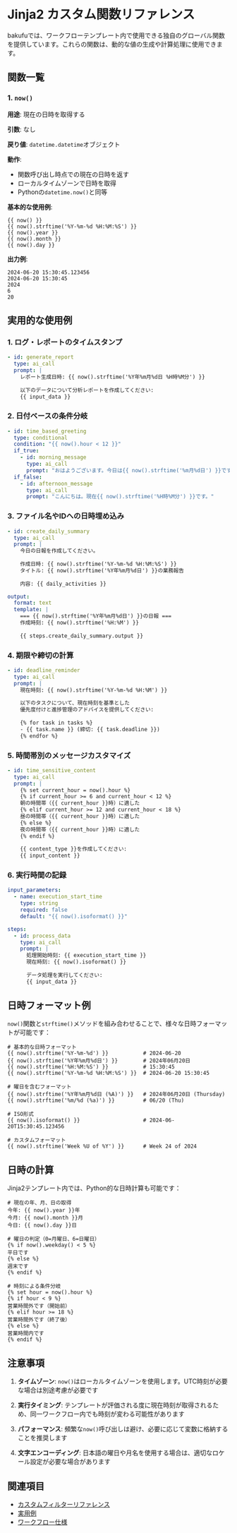 # Jinja2 カスタム関数リファレンス

bakufuでは、ワークフローテンプレート内で使用できる独自のグローバル関数を提供しています。これらの関数は、動的な値の生成や計算処理に使用できます。

## 関数一覧

### 1. `now()`

**用途**: 現在の日時を取得する

**引数**: なし

**戻り値**: `datetime.datetime`オブジェクト

**動作**:
- 関数呼び出し時点での現在の日時を返す
- ローカルタイムゾーンで日時を取得
- Pythonの`datetime.now()`と同等

**基本的な使用例**:
```jinja2
{{ now() }}
{{ now().strftime('%Y-%m-%d %H:%M:%S') }}
{{ now().year }}
{{ now().month }}
{{ now().day }}
```

**出力例**:
```
2024-06-20 15:30:45.123456
2024-06-20 15:30:45
2024
6
20
```

## 実用的な使用例

### 1. ログ・レポートのタイムスタンプ

```yaml
- id: generate_report
  type: ai_call
  prompt: |
    レポート生成日時: {{ now().strftime('%Y年%m月%d日 %H時%M分') }}
    
    以下のデータについて分析レポートを作成してください:
    {{ input_data }}
```

### 2. 日付ベースの条件分岐

```yaml
- id: time_based_greeting
  type: conditional
  condition: "{{ now().hour < 12 }}"
  if_true:
    - id: morning_message
      type: ai_call
      prompt: "おはようございます。今日は{{ now().strftime('%m月%d日') }}です。"
  if_false:
    - id: afternoon_message
      type: ai_call
      prompt: "こんにちは。現在{{ now().strftime('%H時%M分') }}です。"
```

### 3. ファイル名やIDへの日時埋め込み

```yaml
- id: create_daily_summary
  type: ai_call
  prompt: |
    今日の日報を作成してください。
    
    作成日時: {{ now().strftime('%Y-%m-%d %H:%M:%S') }}
    タイトル: {{ now().strftime('%Y年%m月%d日') }}の業務報告
    
    内容: {{ daily_activities }}

output:
  format: text
  template: |
    === {{ now().strftime('%Y年%m月%d日') }}の日報 ===
    作成時刻: {{ now().strftime('%H:%M') }}
    
    {{ steps.create_daily_summary.output }}
```

### 4. 期限や締切の計算

```yaml
- id: deadline_reminder
  type: ai_call
  prompt: |
    現在時刻: {{ now().strftime('%Y-%m-%d %H:%M') }}
    
    以下のタスクについて、現在時刻を基準とした
    優先度付けと進捗管理のアドバイスを提供してください:
    
    {% for task in tasks %}
    - {{ task.name }} (締切: {{ task.deadline }})
    {% endfor %}
```

### 5. 時間帯別のメッセージカスタマイズ

```yaml
- id: time_sensitive_content
  type: ai_call
  prompt: |
    {% set current_hour = now().hour %}
    {% if current_hour >= 6 and current_hour < 12 %}
    朝の時間帯（{{ current_hour }}時）に適した
    {% elif current_hour >= 12 and current_hour < 18 %}
    昼の時間帯（{{ current_hour }}時）に適した
    {% else %}
    夜の時間帯（{{ current_hour }}時）に適した
    {% endif %}
    
    {{ content_type }}を作成してください:
    {{ input_content }}
```

### 6. 実行時間の記録

```yaml
input_parameters:
  - name: execution_start_time
    type: string
    required: false
    default: "{{ now().isoformat() }}"

steps:
  - id: process_data
    type: ai_call
    prompt: |
      処理開始時刻: {{ execution_start_time }}
      現在時刻: {{ now().isoformat() }}
      
      データ処理を実行してください:
      {{ input_data }}
```

## 日時フォーマット例

`now()`関数と`strftime()`メソッドを組み合わせることで、様々な日時フォーマットが可能です：

```jinja2
# 基本的な日時フォーマット
{{ now().strftime('%Y-%m-%d') }}           # 2024-06-20
{{ now().strftime('%Y年%m月%d日') }}        # 2024年06月20日
{{ now().strftime('%H:%M:%S') }}           # 15:30:45
{{ now().strftime('%Y-%m-%d %H:%M:%S') }}  # 2024-06-20 15:30:45

# 曜日を含むフォーマット
{{ now().strftime('%Y年%m月%d日 (%A)') }}   # 2024年06月20日 (Thursday)
{{ now().strftime('%m/%d (%a)') }}         # 06/20 (Thu)

# ISO形式
{{ now().isoformat() }}                    # 2024-06-20T15:30:45.123456

# カスタムフォーマット
{{ now().strftime('Week %U of %Y') }}      # Week 24 of 2024
```

## 日時の計算

Jinja2テンプレート内では、Python的な日時計算も可能です：

```jinja2
# 現在の年、月、日の取得
今年: {{ now().year }}年
今月: {{ now().month }}月
今日: {{ now().day }}日

# 曜日の判定（0=月曜日、6=日曜日）
{% if now().weekday() < 5 %}
平日です
{% else %}
週末です
{% endif %}

# 時刻による条件分岐
{% set hour = now().hour %}
{% if hour < 9 %}
営業時間外です（開始前）
{% elif hour >= 18 %}
営業時間外です（終了後）
{% else %}
営業時間内です
{% endif %}
```

## 注意事項

1. **タイムゾーン**: `now()`はローカルタイムゾーンを使用します。UTC時刻が必要な場合は別途考慮が必要です

2. **実行タイミング**: テンプレートが評価される度に現在時刻が取得されるため、同一ワークフロー内でも時刻が変わる可能性があります

3. **パフォーマンス**: 頻繁な`now()`呼び出しは避け、必要に応じて変数に格納することを推奨します

4. **文字エンコーディング**: 日本語の曜日や月名を使用する場合は、適切なロケール設定が必要な場合があります

## 関連項目

- [カスタムフィルターリファレンス](jinja2-custom-filters.md)
- [実用例](../06-examples/README.md)
- [ワークフロー仕様](workflow-specification.md)